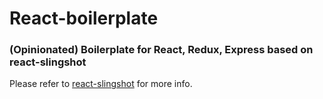 # React-boilerplate

### (Opinionated) Boilerplate for React, Redux, Express based on react-slingshot
Please refer to [react-slingshot](https://github.com/coryhouse/react-slingshot) for more info.
